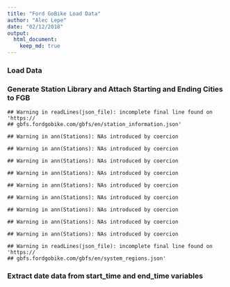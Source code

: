 ```yaml
---
title: "Ford GoBike Load Data"
author: "Alec Lepe"
date: "02/12/2018"
output: 
  html_document:
    keep_md: true
---
```








### Load Data


### Generate Station Library and Attach Starting and Ending Cities to FGB

```
## Warning in readLines(json_file): incomplete final line found on 'https://
## gbfs.fordgobike.com/gbfs/en/station_information.json'
```

```
## Warning in ann(Stations): NAs introduced by coercion

## Warning in ann(Stations): NAs introduced by coercion

## Warning in ann(Stations): NAs introduced by coercion

## Warning in ann(Stations): NAs introduced by coercion

## Warning in ann(Stations): NAs introduced by coercion

## Warning in ann(Stations): NAs introduced by coercion

## Warning in ann(Stations): NAs introduced by coercion

## Warning in ann(Stations): NAs introduced by coercion

## Warning in ann(Stations): NAs introduced by coercion
```

```
## Warning in readLines(json_file): incomplete final line found on 'https://
## gbfs.fordgobike.com/gbfs/en/system_regions.json'
```

### Extract date data from start_time and end_time variables

